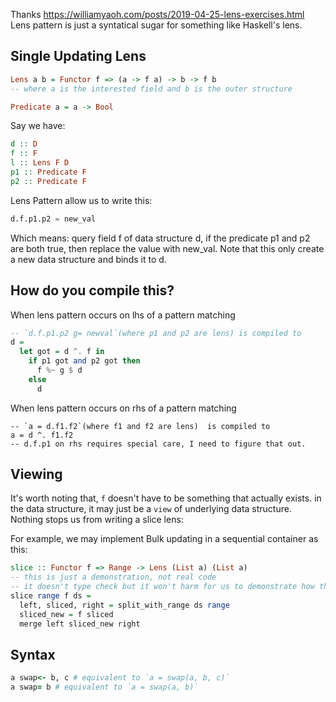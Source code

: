 Thanks https://williamyaoh.com/posts/2019-04-25-lens-exercises.html
Lens pattern is just a syntatical sugar for something like Haskell's lens.

## Single Updating Lens

```haskell
Lens a b = Functor f => (a -> f a) -> b -> f b
-- where a is the interested field and b is the outer structure

Predicate a = a -> Bool
```
Say we have:
<!-- a data structure `d`, and an interested field `f`, a lense `l` of type `Lens f d`, and a predicate `p` of type `` -->
```haskell
d :: D
f :: F
l :: Lens F D
p1 :: Predicate F
p2 :: Predicate F
```
Lens Pattern allow us to write this:
```python
d.f.p1.p2 = new_val
```
Which means: query field f of data structure d, if the predicate p1 and p2 are both true, then replace the value with new_val. Note that this only create a new data structure and binds it to d.

## How do you compile this? 
When lens pattern occurs on lhs of a pattern matching
```hs
-- `d.f.p1.p2 g= newval`(where p1 and p2 are lens) is compiled to
d = 
  let got = d ^. f in
    if p1 got and p2 got then
      f %~ g $ d
    else
      d
```
When lens pattern occurs on rhs of a pattern matching
```
-- `a = d.f1.f2`(where f1 and f2 are lens)  is compiled to
a = d ^. f1.f2
-- d.f.p1 on rhs requires special care, I need to figure that out.
```

## Viewing

It's worth noting that, `f` doesn't have to be something that actually exists.
in the data structure, it may just be a `view` of underlying data structure. Nothing stops us from writing a slice lens:

For example, we may implement Bulk updating in a sequential container as this:

```haskell
slice :: Functor f => Range -> Lens (List a) (List a)
-- this is just a demonstration, not real code 
-- it doesn't type check but it won't harm for us to demonstrate how this works.
slice range f ds = 
  left, sliced, right = split_with_range ds range
  sliced_new = f sliced
  merge left sliced_new right
```

## Syntax

```ruby
a swap<- b, c # equivalent to `a = swap(a, b, c)`
a swap= b # equivalent to `a = swap(a, b)`
```
